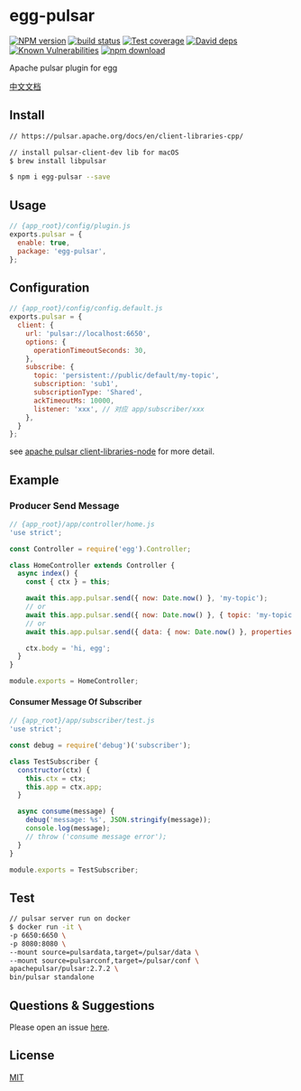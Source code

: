 # egg-pulsar

[![NPM version][npm-image]][npm-url]
[![build status][travis-image]][travis-url]
[![Test coverage][codecov-image]][codecov-url]
[![David deps][david-image]][david-url]
[![Known Vulnerabilities][snyk-image]][snyk-url]
[![npm download][download-image]][download-url]

[npm-image]: https://img.shields.io/npm/v/egg-pulsar.svg?style=flat-square
[npm-url]: https://npmjs.org/package/egg-pulsar
[travis-image]: https://img.shields.io/travis/msmao/egg-pulsar.svg?style=flat-square
[travis-url]: https://travis-ci.org/msmao/egg-pulsar
[codecov-image]: https://img.shields.io/codecov/c/github/eggjs/egg-pulsar.svg?style=flat-square
[codecov-url]: https://codecov.io/github/msmao/egg-pulsar?branch=master
[david-image]: https://img.shields.io/david/msmao/egg-pulsar.svg?style=flat-square
[david-url]: https://david-dm.org/msmao/egg-pulsar
[snyk-image]: https://snyk.io/test/npm/egg-pulsar/badge.svg?style=flat-square
[snyk-url]: https://snyk.io/test/npm/egg-pulsar
[download-image]: https://img.shields.io/npm/dm/egg-pulsar.svg?style=flat-square
[download-url]: https://npmjs.org/package/egg-pulsar


Apache pulsar plugin for egg

[中文文档](README.zh_CN.md)

## Install

```bash
// https://pulsar.apache.org/docs/en/client-libraries-cpp/

// install pulsar-client-dev lib for macOS
$ brew install libpulsar

$ npm i egg-pulsar --save
```

## Usage

```js
// {app_root}/config/plugin.js
exports.pulsar = {
  enable: true,
  package: 'egg-pulsar',
};
```

## Configuration

```js
// {app_root}/config/config.default.js
exports.pulsar = {
  client: {
    url: 'pulsar://localhost:6650',
    options: {
      operationTimeoutSeconds: 30,
    },
    subscribe: {
      topic: 'persistent://public/default/my-topic',
      subscription: 'sub1',
      subscriptionType: 'Shared',
      ackTimeoutMs: 10000,
      listener: 'xxx', // 对应 app/subscriber/xxx
    },
  }
};
```

see [apache pulsar client-libraries-node](https://pulsar.apache.org/docs/en/next/client-libraries-node/) for more detail.

## Example

### Producer Send Message

```js
// {app_root}/app/controller/home.js
'use strict';

const Controller = require('egg').Controller;

class HomeController extends Controller {
  async index() {
    const { ctx } = this;

    await this.app.pulsar.send({ now: Date.now() }, 'my-topic');
    // or
    await this.app.pulsar.send({ now: Date.now() }, { topic: 'my-topic' });
    // or
    await this.app.pulsar.send({ data: { now: Date.now() }, properties: [ 'a', 'c' ] }, { topic: 'my-topic' });

    ctx.body = 'hi, egg';
  }
}

module.exports = HomeController;
```

#### Consumer Message Of Subscriber

```js
// {app_root}/app/subscriber/test.js
'use strict';

const debug = require('debug')('subscriber');

class TestSubscriber {
  constructor(ctx) {
    this.ctx = ctx;
    this.app = ctx.app;
  }

  async consume(message) {
    debug('message: %s', JSON.stringify(message));
    console.log(message);
    // throw ('consume message error');
  }
}

module.exports = TestSubscriber;
```

## Test

```bash
// pulsar server run on docker 
$ docker run -it \
-p 6650:6650 \
-p 8080:8080 \
--mount source=pulsardata,target=/pulsar/data \
--mount source=pulsarconf,target=/pulsar/conf \
apachepulsar/pulsar:2.7.2 \
bin/pulsar standalone
```

## Questions & Suggestions

Please open an issue [here](https://github.com/msmao/egg-pulsar/issues).

## License

[MIT](LICENSE)
